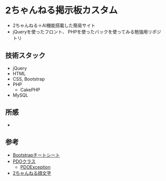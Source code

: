 # 2ちゃんねる掲示板カスタム
- 2ちゃんねる＋AI機能搭載した簡易サイト
- jQueryを使ったフロント、 PHPを使ったバックを使ってみる勉強用リポジトリ

## 技術スタック
- jQuery
- HTML
- CSS, Bootstrap
- PHP
  - CakePHP
- MySQL

## 所感
- 

## 参考
- [Bootstrapチートシート](https://getbootstrap.com/docs/5.0/examples/cheatsheet/)
- [PDOクラス](https://www.php.net/manual/ja/class.pdo.php)
  - [PDOException](https://www.php.net/manual/ja/class.pdoexception.php)
- [2ちゃんねる顔文字](https://kaomoji.uunyan.com/)